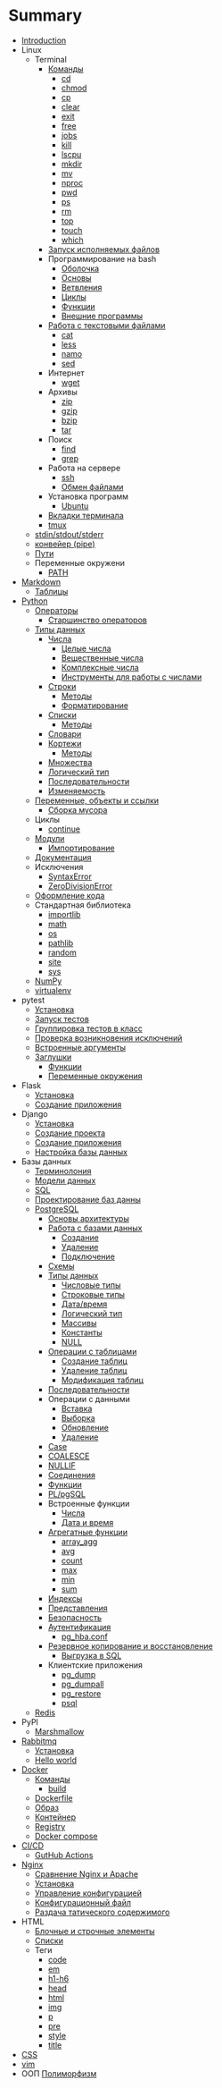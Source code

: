# Summary

* [Introduction](README.md)
* Linux
   * Terminal
      * [Команды](linux/terminal/COMMANDS.md)
         * [cd](linux/terminal/CD.md)
         * [chmod](linux/terminal/CHMOD.md)
         * [cp](linux/terminal/CP.md)
         * [clear](linux/terminal/CLEAR.md)
         * [exit](linux/terminal/EXIT.md)
         * [free](linux/terminal/FREE.md)
         * [jobs](linux/terminal/JOBS.md)
         * [kill](linux/terminal/KILL.md)
         * [lscpu](linux/terminal/LSCPU.md)
         * [mkdir](linux/terminal/MKDIR.md)
         * [mv](linux/terminal/MV.md)
         * [nproc](linux/terminal/NPROC.md)
         * [pwd](linux/terminal/PWD.md)
         * [ps](linux/terminal/PS.md)
         * [rm](linux/terminal/RM.md)
         * [top](linux/terminal/TOP.md)
         * [touch](linux/terminal/TOUCH.md)
         * [which](linux/terminal/WHICH.md)
      * [Запуск исполняемых файлов](linux/executable/README.md)
      * Программирование на bash
         * [Оболочка](linux/scripting/SHELL.md)
         * [Основы](linux/scripting/BASICS.md)
         * [Ветвления](linux/scripting/IF.md)
         * [Циклы](linux/scripting/CICLES.md)
         * [Функции](linux/scripting/FUNCTIONS.md)
         * [Внешние программы](linux/scripting/OUTER_PROGRAMS.md)
      * [Работа с текстовыми файлами](linux/text/README.md)
         * [cat](linux/text/CAT.md)
         * [less](linux/text/LESS.md)
         * [namo](linux/text/NANO.md)
         * [sed](linux/text/SED.md)
      * Интернет
         * [wget](linux/internet/WGET.md)
      * Архивы
         * [zip](linux/archives/ZIP.md)
         * [gzip](linux/archives/GZIP.md)
         * [bzip](linux/archives/BZIP.md)
         * [tar](linux/archives/TAR.md)
      * Поиск
         * [find](linux/search/FIND.md)
         * [grep](linux/search/GREP.md)
      * Работа на сервере
         * [ssh](linux/server/SSH.md)
         * [Обмен файлами](linux/server/SCP.md)
      * Установка программ
         * [Ubuntu](linux/install/UBUNTU.md)
      * [Вкладки терминала](linux/tabs/README.md)
      * [tmux](linux/tmux/README.md)
   * [stdin/stdout/stderr](linux/stdin/README.md)
   * [конвейер (pipe)](linux/stdin/PIPE.md)
   * [Пути](linux/paths/README.md)
   * Переменные окружени
      * [PATH](linux/env/PATH.md)
* [Markdown](markdown/README.md)
   * [Таблицы](markdown/TABLES.md)
* [Python](python/README.md)
   * [Операторы](python/operators/README.md)
      * [Старшинство операторов](python/operators/PRIORITY.md)
   * [Типы данных](python/data_types/README.md)
      * [Числа](python/data_types/numbers/README.md)
         * [Целые числа](python/data_types/numbers/INTEGERS.md)
         * [Вещественные числа](python/data_types/numbers/FLOATS.md)
         * [Комплексные числа](python/data_types/numbers/COMPLEX.md)
         * [Инструменты для работы с числами](python/data_types/numbers/BUILT-INS.md)
      * [Строки](python/data_types/strings/README.md)
         * [Методы](python/data_types/strings/METHODS.md)
         * [Форматирование](python/data_types/strings/FORMATTING.md)
      * [Списки](python/data_types/lists/README.md)
         * [Методы](python/data_types/lists/METHODS.md)
      * [Словари](python/data_types/dicts/README.md)
      * [Кортежи](python/data_types/tuples/README.md)
         * [Методы](python/data_types/tuples/METHODS.md)
      * [Множества](python/data_types/sets/README.md)
      * [Логический тип](python/data_types/bool/README.md)
      * [Последовательности](python/data_types/SEQUENCES.md)
      * [Изменяемость](python/data_types/MUTABLES.md)
   * [Переменные, объекты и ссылки](python/objects/README.md)
      * [Сборка мусора](python/objects/GARBAGE.md)
   * Циклы
      * [continue](python/cicles/CONTINUE.md)
   * [Модули](python/modules/README.md)
      * [Импортирование](python/modules/IMPORT.md)
   * [Документация](python/doc/README.md)
   * Исключения
      * [SyntaxError](python/exceptions/SYNTAX_ERROR.md)
      * [ZeroDivisionError](python/exceptions/ZERO_DIVISION_ERROR.md)
   * [Оформление кода](python/format/README.md)
   * Стандартная библиотека
      * [importlib](python/stl/IMPORTLIB.md)
      * [math](python/stl/MATH.md)
      * [os](python/stl/OS.md)
      * [pathlib](python/stl/PATHLIB.md)
      * [random](python/stl/RANDOM.md)
      * [site](python/stl/SITE.md)
      * [sys](python/stl/SYS.md)
   * [NumPy](python/numpy/README.md)
   * [virtualenv](python/virtualenv/README.md)
* pytest
   * [Установка](pytest/INSTALL.md)
   * [Запуск тестов](pytest/RUN_TEST.md)
   * [Группировка тестов в класс](pytest/TEST_CLASS.md)
   * [Проверка возникновения исключений](pytest/EXCEPTION_IS_RAISED.md)
   * [Встроенные аргументы](pytest/BUILTIN_ARGUMENTS.md)
   * [Заглушки](pytest/monkeypatching/README.md)
      * [Функции](pytest/monkeypatching/MOCK_FUNCTIONS.md)
      * [Переменные окружения](pytest/monkeypatching/ENV.md)
* Flask
   * [Установка](flask/INSTALL.md)
   * [Создание приложения](flask/CREATE_APP.md)
* Django
   * [Установка](django/INSTALL.md)
   * [Создание проекта](django/CREATE_PROJECT.md)
   * [Создание приложения](django/CREATE_APP.md)
   * [Настройка базы данных](django/DB_SETUP.md)
* Базы данных
   * [Терминолония](databases/TERMS.md)
   * [Модели данных](databases/DATAMODEL.md)
   * [SQL](databases/SQL.md)
   * [Проектирование баз данны](db_design/README.md)
   * [PostgreSQL](postgres/README.md)
      * [Основы архитектуры](postgres/ARCHITECTURE.md)
      * [Работа с базами данных](postgres/databases/README.md)
         * [Создание](postgres/databases/CREATION.md)
         * [Удаление](postgres/databases/DELETION.md)
         * [Подключение](postgres/databases/CONNECTION.md)
      * [Схемы](postgres/schemas/README.md)
      * [Типы данных](postgres/datatypes/README.md)
         * [Числовые типы](postgres/datatypes/NUMBERS.md)
         * [Строковые типы](postgres/datatypes/STRINGS.md)
         * [Дата/время](postgres/datatypes/DATETIME.md)
         * [Логический тип](postgres/datatypes/BOOL.md)
         * [Массивы](postgres/datatypes/ARRAY.md)
         * [Константы](postgres/datatypes/CONST.md)
         * [NULL](postgres/datatypes/NULL.md)
      * [Операции с таблицами](postgres/tables/README.md)
         * [Создание таблиц](postgres/tables/CREATE_TABLE.md)
         * [Удаление таблиц](postgres/tables/DROP_TABLE.md)
         * [Модификация таблиц](postgres/tables/ALTER_TABLE.md)
      * [Последовательности](postgres/sequences/README.md)
      * Операции с данными
         * [Вставка](postgres/data/INSERT.md)
         * [Выборка](postgres/data/SELECT.md)
         * [Обновление](postgres/data/UPDATE.md)
         * [Удаление](postgres/data/DELETE.md)
      * [Case](postgres/case/README.md)
      * [COALESCE](postgres/coalesce/README.md)
      * [NULLIF](postgres/nullif/README.md)
      * [Соединения](postgres/joins/README.md)
      * [Функции](postgres/functions/FUNCTIONS.md)
      * [PL/pgSQL](postgres/functions/PGSQL.md)
      * Встроенные функции
         * [Числа](postgres/functions/NUMBERS.md)
         * [Дата и время](postgres/functions/DATETIME.md)
      * [Агрегатные функции](postgres/aggregate_functions/README.md)
         * [array_agg](postgres/aggregate_functions/ARRAY_AGG.md)
         * [avg](postgres/aggregate_functions/AVG.md)
         * [count](postgres/aggregate_functions/COUNT.md)
         * [max](postgres/aggregate_functions/MAX.md)
         * [min](postgres/aggregate_functions/MIN.md)
         * [sum](postgres/aggregate_functions/SUM.md)
      * [Индексы](postgres/INDEX.md)
      * [Представления](postgres/views/README.md)
      * [Безопасность](postgres/security/README.md)
      * [Аутентификация](postgres/auth/README.md)
         * [pg_hba.conf](postgres/auth/PG_HBA_CONF.md)
      * [Резервное копирование и восстановление](postgres/backup/README.md)
         * [Выгрузка в SQL](postgres/backup/UPLOAD_TO_SQL.md)
      * Клиентские приложения
         * [pg_dump](postgres/clients/PG_DUMP.md)
         * [pg_dumpall](postgres/clients/PG_DUMPALL.md)
         * [pg_restore](postgres/clients/PG_RESTORE.md)
         * [psql](postgres/clients/PSQL.md)
   * [Redis](redis/README.md)
* PyPI
   * [Marshmallow](python/pypi/marshmallow/README.md)
* [Rabbitmq](rabbitmq/README.md)
   * [Установка](rabbitmq/INSTALL.md)
   * [Hello world](rabbitmq/HELLO_WORLD.md)
* [Docker](docker/README.md)
   * [Команды](docker/COMMANDS.md)
      * [build](docker/docker_cli/commands/BUILD.md)
   * [Dockerfile](docker/DOCKERFILE.md)
   * [Образ](docker/IMAGE.md)
   * [Контейнер](docker/CONTAINER.md)
   * [Registry](docker/REGISTRY.md)
   * [Docker compose](docker/docker-compose/README.md)
* [CI/CD](cicd/README.md)
   * [GutHub Actions](cicd/github_actions/README.md)
* [Nginx](nginx/README.md)
   * [Сравнение Nginx и Apache](nginx/NGINX_APACHE.md)
   * [Установка](nginx/SETUP.md)
   * [Управление конфигурацией](nginx/SIGNALS.md)
   * [Конфигурационный файл](nginx/CONF_FILE.md)
   * [Раздача татического содержимого](nginx/STATIC_CONTENT.md)
* HTML
   * [Блочные и строчные элементы](html/ELEMENT_TYPES.md)
   * [Списки](html/LISTS.md)
   * Теги
      * [code](html/tags/CODE.md)
      * [em](html/tags/EM.md)
      * [h1-h6](html/tags/H.md)
      * [head](html/tags/HEAD.md)
      * [html](html/tags/HTML.md)
      * [img](html/tags/IMG.md)
      * [p](html/tags/P.md)
      * [pre](html/tags/PRE.md)
      * [style](html/tags/STYLE.md)
      * [title](html/tags/TITLE.md)
* [CSS](css/README.md)
* [vim](vim/README.md)
* ООП
   [Полиморфизм](theory/oop/POLYMORPHIZM.md)
